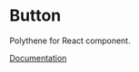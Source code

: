 # Button

Polythene for React component.

[Documentation](https://github.com/ArthurClemens/polythene/tree/master/docs/components/react/button.md)
